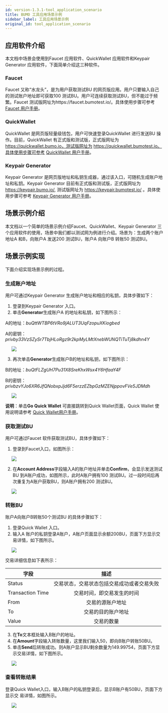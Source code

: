 ```yaml
---
id: version-1.3.1-tool_application_scenario
title: BUMO 工具应用场景示例
sidebar_label: 工具应用场景示例
original_id: tool_application_scenario
---
```


## 应用软件介绍

本文档中场景会使用到Faucet 应用软件、QuickWallet 应用软件和Keypair Generator 应用软件，下面简单介绍这三种软件。

### Faucet

Faucet 又称“水龙头”，是为用户获取测试BU 的网页版应用。用户只要输入自己的测试账户地址即可获取100 测试BU。用户可连续获取测试BU，但不能过于频繁。Faucet 测试版网址为https://faucet.bumotest.io/。具体使用步骤可参考 [Faucet 用户手册](../faucet_user_guide)。

### QuickWallet

QuickWallet 是网页版轻量级钱包，用户可快速登录QuickWallet 进行发送BU 操作。目前，QuickWallet 有正式版和测试版，正式版网址为 https://quickwallet.bumo.io，测试版网址为 https://quickwallet.bumotest.io。具体使用步骤可参考 [QuickWallet 用户手册](../quick_wallet_user_guide)。

### Keypair Generator
Keypair Generator 是网页版地址和私钥生成器，通过该入口，可随机生成账户地址和私钥。Keypair Generator 目前有正式版和测试版，正式版网址为 https://keypair.bumo.io/, 测试版网址为 https://keypair.bumotest.io/ 。具体使用步骤可参考 [Keypair Generator 用户手册](../keypair_generator_user_guide)。

## 场景示例介绍

本文档以一个简单的场景示例介绍Faucet、QuickWallet、Keypair Generator 三个应用软件的使用，场景中我们都以测试网为例进行介绍。场景为：生成两个账户地址A 和B，向账户A 发送200 测试BU，账户A 向账户B 转账50 测试BU。

## 场景示例实现

下面介绍实现场景示例的过程。

### 生成账户地址

用户可通过Keypair Generator 生成账户地址和相应的私钥，具体步骤如下：
1. 登录到Keypair Generator 入口。
2. 单击**Generator**生成账户A 的地址和私钥，如下图所示：

A的地址：*buQttWTBP6tVRo9jALUT3UqFzopuXKiogbed*

A的密钥：*privby33VzSZySr7TbjHLoRgz9r2kpMyLMtXnebWUNQTiTuTj8kdhn4Y*

<img src="/docs/assets/accountaddressgeneration_1.jpg" style= "margin-left: 20px">

3. 再次单击**Generator**生成账户B的地址和私钥，如下图所示：

B的地址：*buQtFLZgUH7Pu31X8SreKhxWsx4Y6HfaaY4F*

B的密钥：*privbzvYJo6XR6JfQNobxpJjd6F5erzzEZbpGzMZENjppovFVe5JDMdh*  

<img src="/docs/assets/accountaddressgeneration_2.jpg" style= "margin-left: 20px">

**说明**：单击**Go Quick Wallet** 可直接跳转到Quick Wallet页面，Quick Wallet 使用说明请参考 [Quick Wallet用户手册](../quick_wallet_user_guide)。

### 获取测试BU

用户可通过Faucet 软件获取测试BU，具体步骤如下：
1. 登录到Faucet入口，如图所示：

<img src="/docs/assets/acquiretestbu_1.jpg" style= "margin-left: 20px">

2. 在**Account Address**字段输入A的账户地址并单击**Confirm**，会显示发送测试BU 到A账户成功，如图所示，此时A账户拥有100 测试BU。过一段时间后再次重复为A账户获取BU，则A账户拥有200 测试BU。

<img src="/docs/assets/acquiretestbu_2.jpg" style= "margin-left: 20px">

### 转账BU

账户A向账户B转账50个测试BU 的具体步骤如下：
1. 登录Quick Wallet 入口。
2. 输入A 账户的私钥登录A账户，A账户页面显示余额200BU，页面下方显示交易详情，如下图所示。 

<img src="/docs/assets/transferbu_1.jpg" style= "margin-left: 20px">  

交易详细信息如下表所示：

|字段|描述|
|----|:-------:|
|Status|交易状态，交易状态包括交易成功或者交易失败|
|Transaction Time|交易时间，即交易发生的时间|
|From|交易的源账户地址|
|To|交易的目的账户地址|
|Value|交易的数量|

3. 在**To**文本框处输入B账户的地址。
4. 在**Amount**字段输入转账数量，这里我们输入50，即向B账户转账50BU。
5. 单击**Send**后转账成功。则A账户显示BU剩余数量为149.99754，页面下方显示交易详情，如下图所示。

<img src="/docs/assets/transferbu_2.jpg" style= "margin-left: 20px">  

### 查看转账结果

登录Quick Wallet入口，输入B账户的私钥登录后，显示B账户有50BU，页面下方显示交
易详情，如图所示。

<img src="/docs/assets/checktransfer.jpg" style= "margin-left: 20px">  